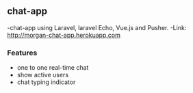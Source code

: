 ## chat-app

-chat-app using Laravel, laravel Echo, Vue.js and Pusher. 
-Link: http://morgan-chat-app.herokuapp.com

### Features 

- one to one real-time chat
- show active users 
- chat typing indicator 
